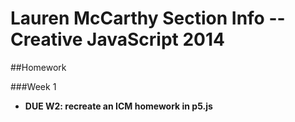 Lauren McCarthy Section Info -- Creative JavaScript 2014
========================================================




##Homework

###Week 1
* **DUE W2: recreate an ICM homework in p5.js**
